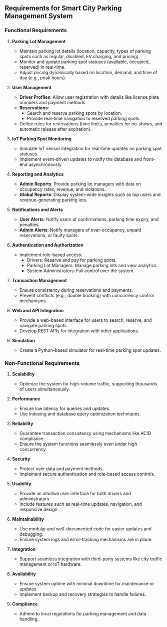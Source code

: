 ## Requirements for Smart City Parking Management System

### **Functional Requirements**

1. **Parking Lot Management**
   - Maintain parking lot details (location, capacity, types of parking spots such as regular, disabled, EV charging, and pricing).
   - Monitor and update parking spot statuses (available, occupied, reserved) in real-time.
   - Adjust pricing dynamically based on location, demand, and time of day (e.g., peak hours).

2. **User Management**
   - **Driver Profiles**: Allow user registration with details like license plate numbers and payment methods.
   - **Reservations**:
     - Search and reserve parking spots by location.
     - Provide real-time navigation to reserved parking spots.
   - Define rules for reservations (time limits, penalties for no-shows, and automatic release after expiration).

3. **IoT Parking Spot Monitoring**
   - Simulate IoT sensor integration for real-time updates on parking spot statuses.
   - Implement event-driven updates to notify the database and front-end asynchronously.

4. **Reporting and Analytics**
   - **Admin Reports**: Provide parking lot managers with data on occupancy rates, revenue, and violations.
   - **Global Reports**: Display system-wide insights such as top users and revenue-generating parking lots.

5. **Notifications and Alerts**
   - **User Alerts**: Notify users of confirmations, parking time expiry, and penalties.
   - **Admin Alerts**: Notify managers of over-occupancy, unpaid reservations, or faulty spots.

6. **Authentication and Authorization**
   - Implement role-based access:
     - Drivers: Reserve and pay for parking spots.
     - Parking Lot Managers: Manage parking lots and view analytics.
     - System Administrators: Full control over the system.

7. **Transaction Management**
   - Ensure consistency during reservations and payments.
   - Prevent conflicts (e.g., double booking) with concurrency control mechanisms.

8. **Web and API Integration**
   - Provide a web-based interface for users to search, reserve, and navigate parking spots.
   - Develop REST APIs for integration with other applications.

9. **Simulation**
   - Create a Python-based simulator for real-time parking spot updates.

### **Non-Functional Requirements**

1. **Scalability**
   - Optimize the system for high-volume traffic, supporting thousands of users simultaneously.

2. **Performance**
   - Ensure low latency for queries and updates.
   - Use indexing and database query optimization techniques.

3. **Reliability**
   - Guarantee transaction consistency using mechanisms like ACID compliance.
   - Ensure the system functions seamlessly even under high concurrency.

4. **Security**
   - Protect user data and payment methods.
   - Implement secure authentication and role-based access controls.

5. **Usability**
   - Provide an intuitive user interface for both drivers and administrators.
   - Include features such as real-time updates, navigation, and responsive design.

6. **Maintainability**
   - Use modular and well-documented code for easier updates and debugging.
   - Ensure system logs and error-tracking mechanisms are in place.

7. **Integration**
   - Support seamless integration with third-party systems like city traffic management or IoT hardware.

8. **Availability**
   - Ensure system uptime with minimal downtime for maintenance or updates.
   - Implement backup and recovery strategies to handle failures.

9. **Compliance**
   - Adhere to local regulations for parking management and data handling.